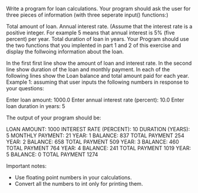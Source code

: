 Write a program for loan calculations. Your program should ask the user for three pieces of information (with three seperate input() functions:)

Total amount of loan.
Annual interest rate. (Assume that the interest rate is a positive integer. For example 5 means that annual interest is 5% (five percent) per year.
Total duration of loan in years.
Your Program should use the two functions that you implented in part 1 and 2 of this exercise and display the follwoing information about the loan.

In the first first line show the amount of loan and interest rate.
In the second line show duration of the loan and monthly payment.
In each of the following lines show the Loan balance and total amount paid for each year.
Example 1: assuming that user inputs the following numbers in response to your questions:

Enter loan amount: 1000.0
Enter annual interest rate (percent): 10.0
Enter loan duration in years: 5

    
The output of your program should be:

LOAN AMOUNT: 1000 INTEREST RATE (PERCENT): 10
DURATION (YEARS): 5 MONTHLY PAYMENT: 21
YEAR: 1 BALANCE: 837 TOTAL PAYMENT 254
YEAR: 2 BALANCE: 658 TOTAL PAYMENT 509
YEAR: 3 BALANCE: 460 TOTAL PAYMENT 764
YEAR: 4 BALANCE: 241 TOTAL PAYMENT 1019
YEAR: 5 BALANCE: 0 TOTAL PAYMENT 1274
  
Important notes:
 * Use floating point numbers in your calculations.
 * Convert all the numbers to int only for printing them.
  

